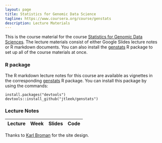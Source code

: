 ```yaml
---
layout: page
title: Statistics for Genomic Data Science
tagline: https://www.coursera.org/course/genstats
description: Lecture Materials
---
```


This is the course material for the course [Statistics for Genomic Data Sciences](https://www.coursera.org/course/genstats). The lecture materials consist of either Google Slides lecture notes or R markdown documents. You can also install the [genstats](https://github.com/jtleek/genstats) R package to set up all of the course materials at once. 

### R package

The R markdown lecture notes for this course are available as vignettes in the corresponding [genstats](https://github.com/jtleek/genstats) R package. You can install this package by using the commands: 

```
install.packages("devtools")
devtools::install_github("jtleek/genstats")
```

### Lecture Notes

| Lecture | Week  |  Slides  |  Code  | 
|---|---|---|---|


 
 
 
 
 Thanks to [Karl Broman](http://kbroman.org/) for the site design. 